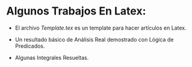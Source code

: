 # Algunos Trabajos En Latex:

- El archivo *Template.tex* es un template para hacer artículos en Latex.

- Un resultado básico de Análisis Real demostrado con Lógica de Predicados.

- Algunas Integrales Resueltas.
